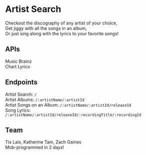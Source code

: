 # Artist Search

Checkout the discography of any artist of your choice, <br />
Get jiggy with all the songs in an album, <br /> 
Or just sing along with the lyrics to your favorite songs!

## APIs
Music Brainz <br/>
Chart Lyrics

## Endpoints
Artist Search: ``` / ``` <br/>
Artist Albums: ``` /:artistName/:artistId ``` <br/>
Artist Songs on an Album: ``` /:artistName/:artistId/releaseId ``` <br/>
Song Lyrics: ``` /:artistName/:artistId/releaseId/:recordingTitle/:recordingId ``` <br/>

## Team
Tis Lais, Katherine Tam, Zach Gaines <br/>
Mob-programmed in 2 days!

